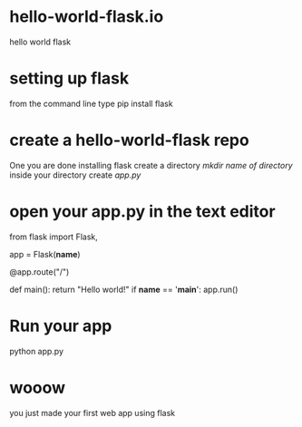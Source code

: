 # hello-world-flask.io
hello world flask



# setting up flask
 from the command line type pip install flask
 
 # create a hello-world-flask repo
 One you are done installing flask
 create a directory *mkdir name of directory*
 inside your directory create *app.py*
 
 # open your app.py in the text editor
 from flask import Flask,

app = Flask(__name__)

@app.route("/")

def main():
	return "Hello world!"
if __name__ == '__main__':
    app.run()
    
# Run your app
python app.py

# wooow
you just made your first web app using flask
